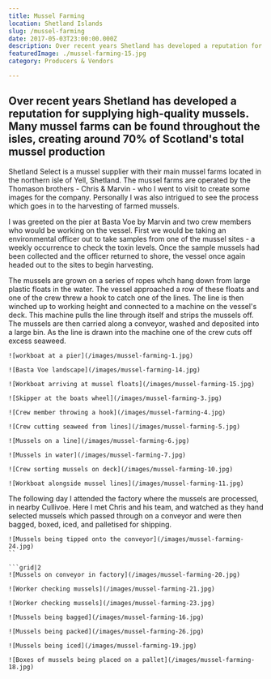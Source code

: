 ```yaml
---
title: Mussel Farming
location: Shetland Islands
slug: /mussel-farming
date: 2017-05-03T23:00:00.000Z
description: Over recent years Shetland has developed a reputation for supplying high-quality mussels.  Many mussel farms can be found throughout the isles, creating around 70% of Scotland's total mussel production
featuredImage: ./mussel-farming-15.jpg
category: Producers & Vendors

---
```


## Over recent years Shetland has developed a reputation for supplying high-quality mussels.  Many mussel farms can be found throughout the isles, creating around 70% of Scotland's total mussel production

Shetland Select is a mussel supplier with their main mussel farms located in the northern isle of Yell, Shetland.  The mussel farms are operated by the Thomason brothers - Chris & Marvin - who I went to visit to create some images for the company.  Personally I was also intrigued to see the process which goes in to the harvesting of farmed mussels.

I was greeted on the pier at Basta Voe by Marvin and two crew members who would be working on the vessel.  First we would be taking an environmental officer out to take samples from one of the mussel sites - a weekly occurrence to check the toxin levels.  Once the sample mussels had been collected and the officer returned to shore, the vessel once again headed out to the sites to begin harvesting.

The mussels are grown on a series of ropes whch hang down from large plastic floats in the water.  The vessel approached a row of these floats and one of the crew threw a hook to catch one of the lines.  The line is then winched up to working height and connected to a machine on the vessel's deck.  This machine pulls the line through itself and strips the mussels off.  The mussels are then carried along a conveyor, washed and deposited into a large bin.  As the line is drawn into the machine one of the crew cuts off excess seaweed.

```grid|2
![workboat at a pier](/images/mussel-farming-1.jpg)

![Basta Voe landscape](/images/mussel-farming-14.jpg)
```

```grid|1
![Workboat arriving at mussel floats](/images/mussel-farming-15.jpg)
```

```grid|2
![Skipper at the boats wheel](/images/mussel-farming-3.jpg)

![Crew member throwing a hook](/images/mussel-farming-4.jpg)
```

```grid|2
![Crew cutting seaweed from lines](/images/mussel-farming-5.jpg)

![Mussels on a line](/images/mussel-farming-6.jpg)
```

```grid|1
![Mussels in water](/images/mussel-farming-7.jpg)
```

```grid|2
![Crew sorting mussels on deck](/images/mussel-farming-10.jpg)

![Workboat alongside mussel lines](/images/mussel-farming-11.jpg)
```

The following day I attended the factory where the mussels are processed, in nearby Cullivoe. Here I met Chris and his team, and watched as they hand selected mussels which passed through on a conveyor and were then bagged, boxed, iced, and palletised for shipping.

```grid|1
![Mussels being tipped onto the conveyor](/images/mussel-farming-24.jpg)
``

```grid|2
![Mussels on conveyor in factory](/images/mussel-farming-20.jpg)

![Worker checking mussels](/images/mussel-farming-21.jpg)
```

```grid|1
![Worker checking mussels](/images/mussel-farming-23.jpg)
```

```grid|2
![Mussels being bagged](/images/mussel-farming-16.jpg)

![Mussels being packed](/images/mussel-farming-26.jpg)
```

```grid|2
![Mussels being iced](/images/mussel-farming-19.jpg)

![Boxes of mussels being placed on a pallet](/images/mussel-farming-18.jpg)
```
